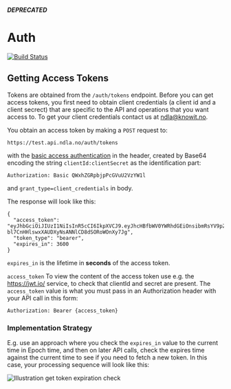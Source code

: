 **_DEPRECATED_**

# Auth #
[![Build Status](https://travis-ci.org/NDLANO/auth.svg?branch=master)](https://travis-ci.org/NDLANO/auth)

## Getting Access Tokens

Tokens are obtained from the ```/auth/tokens``` endpoint.  Before you can get access tokens, you first need to obtain 
client credentials (a client id and a client secrect) that are specific to the API and operations that you want access to.
To get your client credentials contact us at ndla@knowit.no. 

You obtain an access token by making a ```POST``` request to:

``` 
https://test.api.ndla.no/auth/tokens
```
with the [basic access authentication](https://en.wikipedia.org/wiki/Basic_access_authentication) 
 in the header, 
created by Base64 encoding the string ```clientId:clientSecret``` as the identification part:

``` 
Authorization: Basic QWxhZGRpbjpPcGVuU2VzYW1l
```
and `grant_type=client_credentials` in body.

The response will look like this:

```
{
  "access_token": "eyJhbGciOiJIUzI1NiIsInR5cCI6IkpXVCJ9.eyJhcHBfbWV0YWRhdGEiOnsibmRsYV9pZCI6ImtLVEdjQXN3T0lVWUtZZkxkejJlamZray55b3VyYXBwLmZyb250ZW5kIiwicm9sZXMiOltdfSwiaXNzIjoia0tUR2NBc3dPSVVZS1lmTGR6MmVqZmtrLnlvdXJhcHAuZnJvbnRlbmQiLCJpYXQiOjE0OTI2ODU0OTAsImV4cCI6MTQ5MjY4OTA5MH0.1vf-bl7CnHHlswxXAUDXyNsANNlCD8dSORoWOnXy7Jg",
  "token_type": "bearer",
  "expires_in": 3600
}
```

```expires_in``` is the lifetime in **seconds** of the access token.

```access_token``` To view the content of the access token use e.g. the https://jwt.io/ service, to check that clientId
and secret are present. 
The ```access_token``` value is what you must pass in an Authorization header with your API call in this form:
``` 
Authorization: Bearer {access_token}
```

### Implementation Strategy

E.g. use an approach where you check the ```expires_in``` value to the current time in Epoch time, and 
then on later API calls, check the expires time against the current time to see if you need to fetch a new token. 
In this case, your processing sequence will look like this:


![Illustration get token expiration check](get-token-check-expiration.png?raw=true "Get token expiration check")
